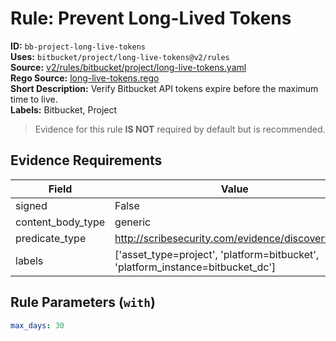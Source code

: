 # Rule: Prevent Long-Lived Tokens  
**ID:** `bb-project-long-live-tokens`  
**Uses:** `bitbucket/project/long-live-tokens@v2/rules`  
**Source:** [v2/rules/bitbucket/project/long-live-tokens.yaml](https://github.com/scribe-public/sample-policies/v2/rules/bitbucket/project/long-live-tokens.yaml)  
**Rego Source:** [long-live-tokens.rego](https://github.com/scribe-public/sample-policies/v2/rules/bitbucket/project/long-live-tokens.rego)  
**Short Description:** Verify Bitbucket API tokens expire before the maximum time to live.  
**Labels:** Bitbucket, Project  
> Evidence for this rule **IS NOT** required by default but is recommended.


## Evidence Requirements  
| Field | Value |
|-------|-------|
| signed | False |
| content_body_type | generic |
| predicate_type | http://scribesecurity.com/evidence/discovery/v0.1 |
| labels | ['asset_type=project', 'platform=bitbucket', 'platform_instance=bitbucket_dc'] |

## Rule Parameters (`with`)  
```yaml
max_days: 30
```

